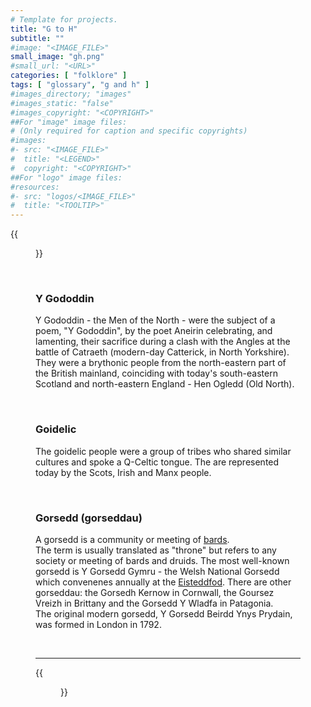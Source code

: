 ```yaml
---
# Template for projects.
title: "G to H"
subtitle: ""
#image: "<IMAGE_FILE>"
small_image: "gh.png"
#small_url: "<URL>"
categories: [ "folklore" ]
tags: [ "glossary", "g and h" ]
#images_directory; "images"
#images_static: "false"
#images_copyright: "<COPYRIGHT>"
##For "image" image files:
# (Only required for caption and specific copyrights)
#images:
#- src: "<IMAGE_FILE>"
#  title: "<LEGEND>"
#  copyright: "<COPYRIGHT>"
##For "logo" image files:
#resources:
#- src: "logos/<IMAGE_FILE>"
#  title: "<TOOLTIP>"
---
```

{{<figure src = "images/g.png">}}  

<br>

### Y Gododdin  

Y Gododdin - the Men of the North - were the subject of a poem, "Y Gododdin", by the poet Aneirin celebrating, and lamenting, their sacrifice during a clash with the Angles at the battle of Catraeth (modern-day Catterick, in North Yorkshire). They were a brythonic people from the north-eastern part of the British mainland, coinciding with today's south-eastern Scotland and north-eastern England - Hen Ogledd (Old North).  



<br>

### Goidelic  

The goidelic people were a group of tribes who shared similar cultures and spoke a Q-Celtic tongue. The are represented today by the Scots, Irish and Manx people.  


<br>  


### Gorsedd (gorseddau)  
A gorsedd is a community or meeting of [bards](/folklore/glossary/ab/).  
The term is usually translated as "throne" but refers to any society or meeting of bards and druids. The most well-known gorsedd is Y Gorsedd Gymru - the Welsh National Gorsedd which convenenes annually at the [Eisteddfod]( /folklore/glossary/gh/). There are other gorseddau: the Gorsedh Kernow in Cornwall, the Goursez Vreizh in Brittany and the Gorsedd Y Wladfa in Patagonia.  
The original modern gorsedd, Y Gorsedd Beirdd Ynys Prydain, was formed in London in 1792.  

<br>



---



{{<figure src = "images/h.png">}}
